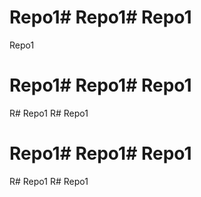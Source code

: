 # Repo1# Repo1# Repo1
Repo1
# Repo1# Repo1# Repo1
R# Repo1
R# Repo1
# Repo1# Repo1# Repo1
R# Repo1
R# Repo1
